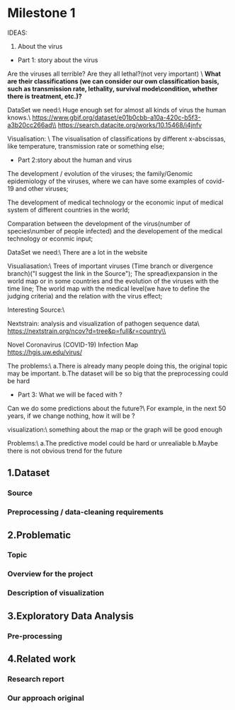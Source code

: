 # Milestone 1

IDEAS:


1. About the virus

* Part 1: story about the virus


Are the viruses all terrible? Are they all lethal?(not very important) \\
**What are their classifications (we can consider our own classification basis, such as transmission rate, lethality, survival mode\condition, whether there is treatment, etc.)?** 

DataSet we need:\\
Huge enough set for almost all kinds of virus the human knows.\\
https://www.gbif.org/dataset/e01b0cbb-a10a-420c-b5f3-a3b20cc266ad\\
https://search.datacite.org/works/10.15468/i4jnfv


Visualisation: \\
The visualisation of classifications by different x-abscissas, like temperature, transmission rate or something else; 




* Part 2:story about the human and virus

The development / evolution of the viruses; the family/Genomic epidemiology of the viruses, where we can have some examples of covid-19 and other viruses; 

The development of medical technology or the economic input of medical system of different countries in the world;

Comparation between the development of the virus(number of species\number of people infected\) and the developement of the medical technology or econmic input;

DataSet we need:\\
There are a lot in the website


Visualiasation:\\
Trees of  important viruses (Time branch or divergence branch)("I suggest the link in the Source"); The spread\expansion in the world map or in some countries and the evolution of the viruses with the time line; The world map with the medical level(we have to define the judging criteria) and the relation with the virus effect;

Interesting Source:\\

Nextstrain: analysis and visualization of pathogen sequence data\\
https://nextstrain.org/ncov?d=tree&p=full&r=country\\


Novel Coronavirus (COVID-19) Infection Map\
https://hgis.uw.edu/virus/



The problems:\\
a.There is already many people doing this, the original topic may be important.
b.The dataset will be so big that the preprocessing could be hard


* Part 3: What we will be faced with ?

Can we do some predictions about the future?\\
For example, in the next 50 years, if we change nothing, how it will be ?

visualization:\\
something about the map or the graph will be good enough

Problems:\\
a.The predictive model could be hard or unrealiable
b.Maybe there is not obvious trend for the future






## 1.Dataset

### Source


### Preprocessing / data-cleaning requirements


## 2.Problematic

### Topic


### Overview for the project


### Description of visualization





## 3.Exploratory Data Analysis

### Pre-processing



## 4.Related work

### Research report


### Our approach original
